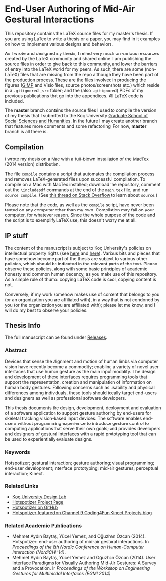 # End-User Authoring of Mid-Air Gestural Interactions

This repository contains the LaTeX source files for my master's thesis. If you are using LaTex to write a thesis or a paper, you may find in it examples on how to implement various designs and behaviors.

As I wrote and designed my thesis, I relied very much on various resources created by the LaTeX community and shared online. I am publishing the source files in order to give back to this community, and lower the barriers of entry into the LaTeX world for my peers. As such, there are some (non-LaTeX) files that are missing from the repo although they have been part of the production process. These are the files involved in producing the figures ([GIMP](http://www.gimp.org/) and Visio files, source photos/screenshots etc.) which reside in a `.gitignore`d `_src` folder; and the (also `.gitignore`d) PDFs of my previous publications that go into the appendices. All LaTeX code is included.

The **master** branch contains the source files I used to compile the version of my thesis that I submitted to the Koç University [Graduate School of Social Sciences and Humanities](http://gsssh.ku.edu.tr). In the future I may create another branch that features more comments and some refactoring. For now, **master** branch is all there is.

## Compilation

I wrote my thesis on a Mac with a full-blown installation of the [MacTex](https://tug.org/mactex/) (2014 version) distribution.

The file `compile` contains a script that automates the compilation process and removes LaTeX-generated files upon successful compilation. To compile on a Mac with MacTex installed; download the repository, comment out the `\includepdf` commands at the end of the `main.tex` file, and run `source compile`. (See [this thread on Stack Overflow](http://stackoverflow.com/questions/13786499/source-vs-sh-in-linux-what-is-the-difference) to learn about `source`.)

Please note that the code, as well as the `compile` script, have never been tested on any computer other than my own. Compilation may fail on your computer, for whatever reason. Since the whole purpose of the code and the script is to exemplify LaTeX use, this doesn't worry me at all.

## IP stuff

The content of the manuscript is subject to Koç University's policies on intellectual property rights (see [here](http://gsssh.ku.edu.tr/rules-regulations) and [here](http://vprd.ku.edu.tr/research/grand)). Various bits and pieces that have somehow become part of the thesis are subject to various other policies, which should be indicated in the relevant parts of the text. Please observe these policies, along with some basic principles of academic honesty and common human decency, as you make use of this repository. As a simple rule of thumb: copying LaTeX code is cool, copying content is not.

Conversely; if my work somehow makes use of content that belongs to you (or an organization you are affiliated with), in a way that is not condoned by you (or the organization you are affiliated with); please let me know, and I will do my best to observe your policies.

## Thesis Info

The full manuscript can be found under [Releases](https://github.com/mbaytas/thesis/releases).

### Abstract

Devices that sense the alignment and motion of human limbs via computer vision have recently become a commodity; enabling a variety of novel user interfaces that use human gesture as the main input modality. The design and development of these interfaces requires programming tools that support the representation, creation and manipulation of information on human body gestures. Following concerns such as usability and physical differences among individuals, these tools should ideally target end-users and designers as well as professional software developers.

This thesis documents the design, development, deployment and evaluation of a software application to support gesture authoring by end-users for skeletal tracking vision-based input devices. The software enables end-users without programming experience to introduce gesture control to computing applications that serve their own goals; and provides developers and designers of gestural interfaces with a rapid prototyping tool that can be used to experientially evaluate designs.

### Keywords

Hotspotizer; gestural interaction; gesture authoring; visual programming; end-user development; interface prototyping; mid-air gestures; perceptual interaction; Kinect.

### Related Links

- [Koç University Design Lab](http://designlab.ku.edu.tr/)
- [Hotspotizer Project Page](http://designlab.ku.edu.tr/design-thinking-research-group/hotspotizer/)
- [Hotspotizer on GitHub](https://github.com/mbaytas/hotspotizer)
- [Hotspotizer featured on Channel 9 Coding4Fun Kinect Projects blog](http://channel9.msdn.com/coding4fun/kinect/Todays-hot-project-Hotspotizer)

### Related Academic Publications

- Mehmet Aydın Baytaş, Yücel Yemez, and Oğuzhan Özcan (2014). Hotspotizer: end-user authoring of mid-air gestural interactions. In *Proceedings of the 8th Nordic Conference on Human-Computer Interaction (NordiCHI '14)*.
- Mehmet Aydın Baytaş, Yücel Yemez and Oğuzhan Özcan (2014). User Interface Paradigms for Visually Authoring Mid-Air Gestures: A Survey and a Provocation. In *Proceedings of the Workshop on Engineering Gestures for Multimodal Interfaces (EGMI 2014)*.
